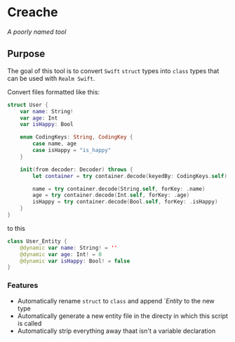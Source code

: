 # Creache

_A poorly named tool_

## Purpose

The goal of this tool is to convert `Swift` `struct` types into `class` types that can be used with `Realm Swift`.

Convert files formatted like this:

```swift
struct User {
    var name: String!
    var age: Int
    var isHappy: Bool

    enum CodingKeys: String, CodingKey {
        case name, age
        case isHappy = "is_happy"
    }

    init(from decoder: Decoder) throws {
        let container = try container.decode(keyedBy: CodingKeys.self)

        name = try container.decode(String.self, forKey: .name)
        age = try container.decode(Int.self, forKey: .age)
        isHappy = try container.decode(Bool.self, forKey: .isHappy)
    }
}
```

to this

```swift
class User_Entity {
    @dynamic var name: String! = ''
    @dynamic var age: Int! = 0
    @dynamic var isHappy: Bool! = false
}
```

### Features

- Automatically rename `struct` to `class` and append `_Entity_ to the new type
- Automatically generate a new entity file in the directy in which this script is called
- Automatically strip everything away thaat isn't a variable declaration
